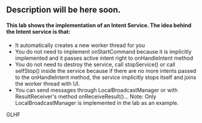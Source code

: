 ## Description will be here soon.
#### This lab shows the implementation of an Intent Service. The idea behind the Intent service is that:
- It automatically creates a new worker thread for you
- You do not need to implement onStartCommand because it is implicitly implemented and it passes active intent right to onHandleIntent method
- You do not need to destroy the service, call stopService() or call selfStop() inside the service because if there are no more intents passed to the onHandleIntent method, the service implicitly stops itself and joins the worker thread with UI.
- You can send messages through LocalBroadcastManager or with ResultReceiver's method onReceiveResult()... Note: Only LocalBroadcastManager is implemented in the lab as an example.

GLHF